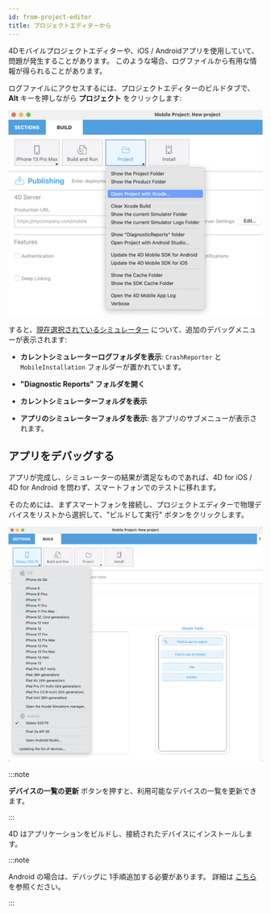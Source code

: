 ```yaml
---
id: from-project-editor
title: プロジェクトエディターから
---
```


4Dモバイルプロジェクトエディターや、iOS / Androidアプリを使用していて、問題が発生することがあります。 このような場合、ログファイルから有用な情報が得られることがあります。

ログファイルにアクセスするには、プロジェクトエディターのビルドタブで、**Alt** キーを押しながら **プロジェクト** をクリックします:

![デバッグ](img/project.png)

すると、[現在選択されているシミュレーター](../project-definition/build-panel#シミュレーターを使用する) について、追加のデバッグメニューが表示されます:


* **カレントシミュレーターログフォルダを表示**: `CrashReporter` と`MobileInstallation` フォルダーが置かれています。

* **"Diagnostic Reports" フォルダを開く**

* **カレントシミュレーターフォルダを表示**

* **アプリのシミュレーターフォルダを表示**: 各アプリのサブメニューが表示されます。


## アプリをデバッグする

アプリが完成し、シミュレーターの結果が満足なものであれば、4D for iOS / 4D for Android を問わず、スマートフォンでのテストに移れます。

そのためには、まずスマートフォンを接続し、プロジェクトエディターで物理デバイスをリストから選択して、"ビルドして実行" ボタンをクリックします。

![Androidデバイス](img/phone-selection.png)

:::note

**デバイスの一覧の更新** ボタンを押すと、利用可能なデバイスの一覧を更新できます。

:::

4D はアプリケーションをビルドし、接続されたデバイスにインストールします。

:::note

Android の場合は、デバッグに 1手順追加する必要があります。 詳細は [こちら](from-your-android-device-and-android-studio) を参照ください。

:::
